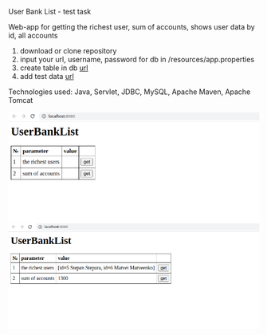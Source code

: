 User Bank List - test task

Web-app for getting the richest user, sum of accounts, shows user data by id, all accounts

1) download or clone repository
2) input your url, username, password for db in /resources/app.properties
3) create table in db [url](https://github.com/TrukRoman/UserBankList/blob/master/src/main/db/db_initilization.sql)
4) add test data [url](https://github.com/TrukRoman/UserBankList/blob/master/src/main/db/db_add_data.sql)

Technologies used:
Java,
Servlet,
JDBC,
MySQL,
Apache Maven,
Apache Tomcat

![img](https://github.com/TrukRoman/UserBankList/blob/master/src/main/resources/img/screenshot1.png)
![img](https://github.com/TrukRoman/UserBankList/blob/master/src/main/resources/img/screenshot2.png)
